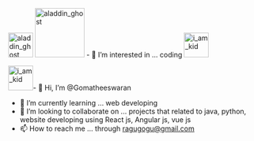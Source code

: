 <img src='https://stickers.gg/assets/stickers/4606-kurzgesagt.png' alt='aladdin_ghost' height=50px width=50px>
<img style= 'margin-right=10px' src='https://camo.githubusercontent.com/56031e0c5315337e3eddcfe0db42dc2dd8c688692aed569b08547786b5f12e0c/68747470733a2f2f692e6962622e636f2f68374436387a792f6f63746f6361742d72656d6f766562672d707265766965772e706e67' alt='aladdin_ghost' height=100px width=100px>
- 👀 I’m interested in ... coding
<img src='https://media.giphy.com/media/p5ctpqMiVEC7rGzxXY/giphy.gif' alt='i_am_kid' height=50px width=50px>

<img src='https://media.giphy.com/media/Dd4u286E56f1CA05Qd/giphy.gif' alt='i_am_kid' height=50px width=50px>- 👋 Hi, I’m @Gomatheeswaran

- 🌱 I’m currently learning ... web developing
- 💞️ I’m looking to collaborate on ... projects that related to java, python, website developing using React js, Angular js, vue js
- 📫 How to reach me ... through ragugogu@gmail.com

<!---
Gomatheeswaran/Gomatheeswaran is a ✨ special ✨ repository because its `README.md` (this file) appears on your GitHub profile.
You can click the Preview link to take a look at your changes.
--->
